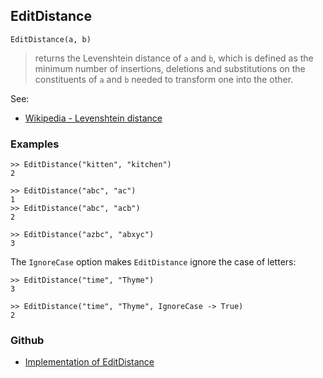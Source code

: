 ## EditDistance

``` 
EditDistance(a, b)
```
 
> returns the Levenshtein distance of `a` and `b`, which is defined as the minimum number of insertions, deletions and substitutions on the constituents of `a` and `b` needed to transform one into the other.

See:
* [Wikipedia - Levenshtein distance](https://en.wikipedia.org/wiki/Levenshtein_distance)
 

### Examples

```
>> EditDistance("kitten", "kitchen")
2

>> EditDistance("abc", "ac")
1
>> EditDistance("abc", "acb")
2

>> EditDistance("azbc", "abxyc")
3
```

The `IgnoreCase` option makes `EditDistance` ignore the case of letters:

```
>> EditDistance("time", "Thyme")
3

>> EditDistance("time", "Thyme", IgnoreCase -> True)
2
```
 
### Github
* [Implementation of EditDistance](https://github.com/axkr/symja_android_library/blob/master/symja_android_library/matheclipse-core/src/main/java/org/matheclipse/core/builtin/StringFunctions.java#L634) 
